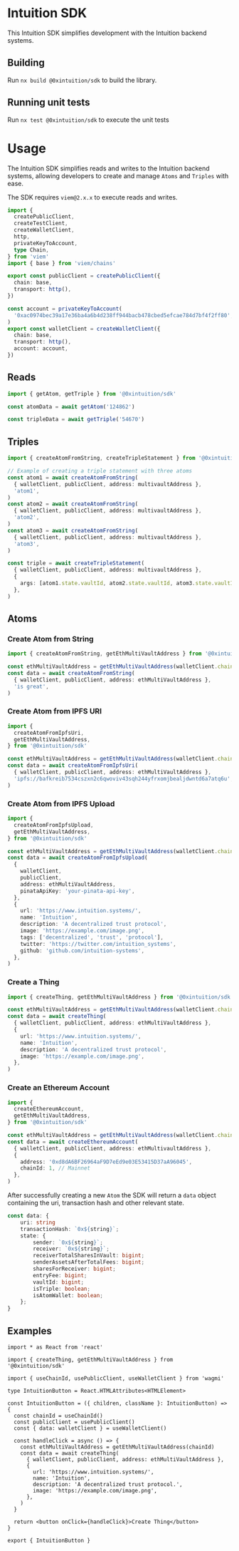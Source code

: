 # Intuition SDK

This Intuition SDK simplifies development with the Intuition backend systems.

## Building

Run `nx build @0xintuition/sdk` to build the library.

## Running unit tests

Run `nx test @0xintuition/sdk` to execute the unit tests

# Usage

The Intuition SDK simplifies reads and writes to the Intuition backend systems, allowing developers to create and manage `Atoms` and `Triples` with ease.

The SDK requires `viem@2.x.x` to execute reads and writes.

```ts
import {
  createPublicClient,
  createTestClient,
  createWalletClient,
  http,
  privateKeyToAccount,
  type Chain,
} from 'viem'
import { base } from 'viem/chains'

export const publicClient = createPublicClient({
  chain: base,
  transport: http(),
})

const account = privateKeyToAccount(
  '0xac0974bec39a17e36ba4a6b4d238ff944bacb478cbed5efcae784d7bf4f2ff80',
)
export const walletClient = createWalletClient({
  chain: base,
  transport: http(),
  account: account,
})
```

## Reads

```ts
import { getAtom, getTriple } from '@0xintuition/sdk'

const atomData = await getAtom('124862')

const tripleData = await getTriple('54670')
```

## Triples

```ts
import { createAtomFromString, createTripleStatement } from '@0xintuition/sdk'

// Example of creating a triple statement with three atoms
const atom1 = await createAtomFromString(
  { walletClient, publicClient, address: multivaultAddress },
  'atom1',
)
const atom2 = await createAtomFromString(
  { walletClient, publicClient, address: multivaultAddress },
  'atom2',
)
const atom3 = await createAtomFromString(
  { walletClient, publicClient, address: multivaultAddress },
  'atom3',
)

const triple = await createTripleStatement(
  { walletClient, publicClient, address: multivaultAddress },
  {
    args: [atom1.state.vaultId, atom2.state.vaultId, atom3.state.vaultId],
  },
)
```

## Atoms

### Create Atom from String

```ts
import { createAtomFromString, getEthMultiVaultAddress } from '@0xintuition/sdk'

const ethMultiVaultAddress = getEthMultiVaultAddress(walletClient.chain.id)
const data = await createAtomFromString(
  { walletClient, publicClient, address: ethMultiVaultAddress },
  'is great',
)
```

### Create Atom from IPFS URI

```ts
import {
  createAtomFromIpfsUri,
  getEthMultiVaultAddress,
} from '@0xintuition/sdk'

const ethMultiVaultAddress = getEthMultiVaultAddress(walletClient.chain.id)
const data = await createAtomFromIpfsUri(
  { walletClient, publicClient, address: ethMultiVaultAddress },
  'ipfs://bafkreib7534cszxn2c6qwoviv43sqh244yfrxomjbealjdwntd6a7atq6u',
)
```

### Create Atom from IPFS Upload

```ts
import {
  createAtomFromIpfsUpload,
  getEthMultiVaultAddress,
} from '@0xintuition/sdk'

const ethMultiVaultAddress = getEthMultiVaultAddress(walletClient.chain.id)
const data = await createAtomFromIpfsUpload(
  {
    walletClient,
    publicClient,
    address: ethMultiVaultAddress,
    pinataApiKey: 'your-pinata-api-key',
  },
  {
    url: 'https://www.intuition.systems/',
    name: 'Intuition',
    description: 'A decentralized trust protocol',
    image: 'https://example.com/image.png',
    tags: ['decentralized', 'trust', 'protocol'],
    twitter: 'https://twitter.com/intuition_systems',
    github: 'github.com/intuition-systems',
  },
)
```

### Create a Thing

```ts
import { createThing, getEthMultiVaultAddress } from '@0xintuition/sdk'

const ethMultiVaultAddress = getEthMultiVaultAddress(walletClient.chain.id)
const data = await createThing(
  { walletClient, publicClient, address: ethMultiVaultAddress },
  {
    url: 'https://www.intuition.systems/',
    name: 'Intuition',
    description: 'A decentralized trust protocol',
    image: 'https://example.com/image.png',
  },
)
```

### Create an Ethereum Account

```ts
import {
  createEthereumAccount,
  getEthMultiVaultAddress,
} from '@0xintuition/sdk'

const ethMultiVaultAddress = getEthMultiVaultAddress(walletClient.chain.id)
const data = await createEthereumAccount(
  { walletClient, publicClient, address: ethMultivaultAddress },
  {
    address: '0xd8dA6BF26964aF9D7eEd9e03E53415D37aA96045',
    chainId: 1, // Mainnet
  },
)
```

After successfully creating a new `Atom` the SDK will return a `data` object containing the uri, transaction hash and other relevant state.

```ts
const data: {
    uri: string
    transactionHash: `0x${string}`;
    state: {
        sender: `0x${string}`;
        receiver: `0x${string}`;
        receiverTotalSharesInVault: bigint;
        senderAssetsAfterTotalFees: bigint;
        sharesForReceiver: bigint;
        entryFee: bigint;
        vaultId: bigint;
        isTriple: boolean;
        isAtomWallet: boolean;
    };
}
```

## Examples

```tsx
import * as React from 'react'

import { createThing, getEthMultiVaultAddress } from '@0xintuition/sdk'

import { useChainId, usePublicClient, useWalletClient } from 'wagmi'

type IntuitionButton = React.HTMLAttributes<HTMLElement>

const IntuitionButton = ({ children, className }: IntuitionButton) => {
  const chainId = useChainId()
  const publicClient = usePublicClient()
  const { data: walletClient } = useWalletClient()

  const handleClick = async () => {
    const ethMultiVaultAddress = getEthMultiVaultAddress(chainId)
    const data = await createThing(
      { walletClient, publicClient, address: ethMultiVaultAddress },
      {
        url: 'https://www.intuition.systems/',
        name: 'Intuition',
        description: 'A decentralized trust protocol.',
        image: 'https://example.com/image.png',
      },
    )
  }

  return <button onClick={handleClick}>Create Thing</button>
}

export { IntuitionButton }
```
